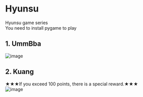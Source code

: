 # Hyunsu
Hyunsu game series   
You need to install pygame to play
## 1. UmmBba
![image](https://github.com/clwmrndl92/hyunsu/assets/50985650/4124d4bb-f7a0-48df-b2e5-a9e6f4725fcb)

## 2. Kuang
★★★If you exceed 100 points, there is a special reward.★★★   
![image](https://github.com/clwmrndl92/hyunsu/assets/50985650/cbe1534c-41d9-4381-817a-578683447a86)   

